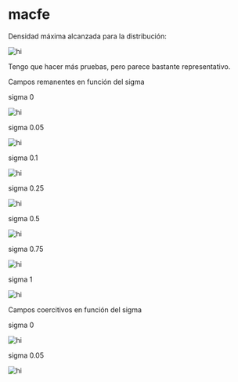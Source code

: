 # macfe

Densidad máxima alcanzada para la distribución:

<img src="graficos/densidades.png" alt="hi" class="inline"/>

Tengo que hacer más pruebas, pero parece bastante representativo.

Campos remanentes en función del sigma

sigma 0

<img src="graficos/remanente sigma=0.png" alt="hi" class="inline"/>

sigma 0.05

<img src="graficos/remanente sigma=0.05.png" alt="hi" class="inline"/>

sigma 0.1

<img src="graficos/remanente sigma=0.1.png" alt="hi" class="inline"/>

sigma 0.25

<img src="graficos/remanente sigma=0.25.png" alt="hi" class="inline"/>

sigma 0.5

<img src="graficos/remanente sigma=0.5.png" alt="hi" class="inline"/>

sigma 0.75

<img src="graficos/remanente sigma=0.75.png" alt="hi" class="inline"/>

sigma 1

<img src="graficos/remanente sigma=1.png" alt="hi" class="inline"/>

Campos coercitivos en función del sigma

sigma 0

<img src="graficos/coercitivo sigma=0.png" alt="hi" class="inline"/>

sigma 0.05

<img src="graficos/coercitivo sigma=0.05.png" alt="hi" class="inline"/>
